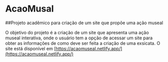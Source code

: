 # AcaoMusal

##Projeto acadêmico para criação de um site que propõe uma ação museal

O objetivo do projeto é a criação de um site que apresenta uma ação museal interativa, onde o usuário tem a opção de acessar um site para obter as informações de como deve ser feita a criação de uma exsicata. O site está disponível em [https://acaomuseal.netlify.app/](https://acaomuseal.netlify.app/)
